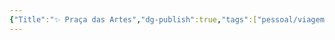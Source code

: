 ```yaml
---
{"Title":"✨ Praça das Artes","dg-publish":true,"tags":["pessoal/viagem"],"permalink":"/3-caixa-de-entrada/praca-das-artes/","dgPassFrontmatter":true}
---
```


